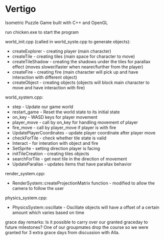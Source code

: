 # Vertigo
Isometric Puzzle Game built with C++ and OpenGL

run chicken.exe to start the program

world_init.cpp (called in world_syste.cpp to generate objects):
* createExplorer - creating player (main character)
* createTile - creating tiles (main space for character to move)
* createTileShadow - creating the shadows under the tiles for parallax effect (moves slower/faster when nearer/further from the player)
* createFire - creating fire (main character will pick up and have interaction with different object)
* createObject - creating objects (objects will block main character to move and have interaction with fire)

world_system.cpp:
* step - Update our game world
* restart_game - Reset the world state to its initial state
* on_key - WASD keys for player movement
* player_move - call by on_key for handling movement of player
* fire_move - call by player_move if player is with fire
* UpdatePlayerCoordinates - update player coordinate after player move
* checkForTile - check whether tile state is valid
* Interact - for interation with object and fire
* SetSprite - setting direction player is facing
* initTileCreation - creating tiles objects
* searchForTile - get next tile in the direction of movement
* UpdateParallax - updates items that have parallax behavior

render_system.cpp:
* RenderSystem::createProjectionMatrix function - modified to allow the camera to follow the user

physics_system.cpp:
* PhysicsSystem::oscillate - Oscillate objects will have a offset of a certain amount which varies based on time

grace day remarks:
Is it possible to carry over our granted graceday to future milestones?
One of our groupmates drop the course so we were granted for 3 extra grace days from discussion with Alla.
